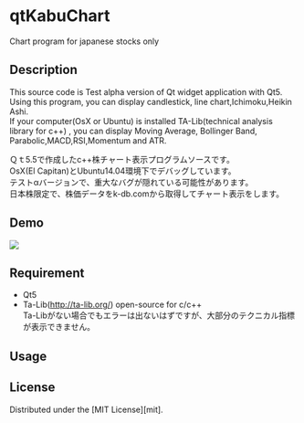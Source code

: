 # qtKabuChart
Chart program for japanese stocks only
## Description
This source code is Test alpha version of Qt widget application with Qt5.  
Using this program, you can display candlestick, line chart,Ichimoku,Heikin Ashi.  
If your computer(OsX or Ubuntu) is installed TA-Lib(technical analysis library for c++) , 
you can display Moving Average, Bollinger Band, Parabolic,MACD,RSI,Momentum and ATR.  

Ｑｔ5.5で作成したc++株チャート表示プログラムソースです。  
OsX(El Capitan)とUbuntu14.04環境下でデバッグしています。  
テストαバージョンで、重大なバグが隠れている可能性があります。  
日本株限定で、株価データをk-db.comから取得してチャート表示をします。  

## Demo
![](https://github.com/narih/qtKabuChart/wiki/images/ceres.png)

## Requirement
- Qt5  
- Ta-Lib(http://ta-lib.org/) open-source for c/c++  
Ta-Libがない場合でもエラーは出ないはずですが、大部分のテクニカル指標が表示できません。  

## Usage


## License
Distributed under the [MIT License][mit].
